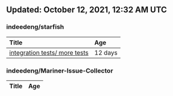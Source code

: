 ## Updated: October 12, 2021, 12:32 AM UTC


### indeedeng/starfish
|**Title**|**Age**|
|:----|:----|
|[integration tests/ more tests](https://github.com/indeedeng/starfish/issues/117)|12&nbsp;days|


### indeedeng/Mariner-Issue-Collector
|**Title**|**Age**|
|:----|:----|